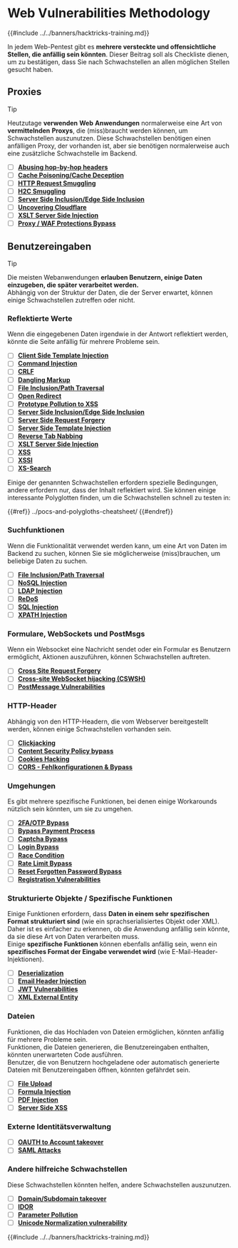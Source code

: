# Web Vulnerabilities Methodology

{{#include ../../banners/hacktricks-training.md}}

In jedem Web-Pentest gibt es **mehrere versteckte und offensichtliche Stellen, die anfällig sein könnten**. Dieser Beitrag soll als Checkliste dienen, um zu bestätigen, dass Sie nach Schwachstellen an allen möglichen Stellen gesucht haben.

## Proxies

> [!TIP]
> Heutzutage **verwenden** **Web** **Anwendungen** normalerweise eine Art von **vermittelnden** **Proxys**, die (miss)braucht werden können, um Schwachstellen auszunutzen. Diese Schwachstellen benötigen einen anfälligen Proxy, der vorhanden ist, aber sie benötigen normalerweise auch eine zusätzliche Schwachstelle im Backend.

- [ ] [**Abusing hop-by-hop headers**](../abusing-hop-by-hop-headers.md)
- [ ] [**Cache Poisoning/Cache Deception**](../cache-deception.md)
- [ ] [**HTTP Request Smuggling**](../http-request-smuggling/index.html)
- [ ] [**H2C Smuggling**](../h2c-smuggling.md)
- [ ] [**Server Side Inclusion/Edge Side Inclusion**](../server-side-inclusion-edge-side-inclusion-injection.md)
- [ ] [**Uncovering Cloudflare**](../../network-services-pentesting/pentesting-web/uncovering-cloudflare.md)
- [ ] [**XSLT Server Side Injection**](../xslt-server-side-injection-extensible-stylesheet-language-transformations.md)
- [ ] [**Proxy / WAF Protections Bypass**](../proxy-waf-protections-bypass.md)

## **Benutzereingaben**

> [!TIP]
> Die meisten Webanwendungen **erlauben Benutzern, einige Daten einzugeben, die später verarbeitet werden.**\
> Abhängig von der Struktur der Daten, die der Server erwartet, können einige Schwachstellen zutreffen oder nicht.

### **Reflektierte Werte**

Wenn die eingegebenen Daten irgendwie in der Antwort reflektiert werden, könnte die Seite anfällig für mehrere Probleme sein.

- [ ] [**Client Side Template Injection**](../client-side-template-injection-csti.md)
- [ ] [**Command Injection**](../command-injection.md)
- [ ] [**CRLF**](../crlf-0d-0a.md)
- [ ] [**Dangling Markup**](../dangling-markup-html-scriptless-injection/index.html)
- [ ] [**File Inclusion/Path Traversal**](../file-inclusion/index.html)
- [ ] [**Open Redirect**](../open-redirect.md)
- [ ] [**Prototype Pollution to XSS**](../deserialization/nodejs-proto-prototype-pollution/index.html#client-side-prototype-pollution-to-xss)
- [ ] [**Server Side Inclusion/Edge Side Inclusion**](../server-side-inclusion-edge-side-inclusion-injection.md)
- [ ] [**Server Side Request Forgery**](../ssrf-server-side-request-forgery/index.html)
- [ ] [**Server Side Template Injection**](../ssti-server-side-template-injection/index.html)
- [ ] [**Reverse Tab Nabbing**](../reverse-tab-nabbing.md)
- [ ] [**XSLT Server Side Injection**](../xslt-server-side-injection-extensible-stylesheet-language-transformations.md)
- [ ] [**XSS**](../xss-cross-site-scripting/index.html)
- [ ] [**XSSI**](../xssi-cross-site-script-inclusion.md)
- [ ] [**XS-Search**](../xs-search.md)

Einige der genannten Schwachstellen erfordern spezielle Bedingungen, andere erfordern nur, dass der Inhalt reflektiert wird. Sie können einige interessante Polyglotten finden, um die Schwachstellen schnell zu testen in:

{{#ref}}
../pocs-and-polygloths-cheatsheet/
{{#endref}}

### **Suchfunktionen**

Wenn die Funktionalität verwendet werden kann, um eine Art von Daten im Backend zu suchen, können Sie sie möglicherweise (miss)brauchen, um beliebige Daten zu suchen.

- [ ] [**File Inclusion/Path Traversal**](../file-inclusion/index.html)
- [ ] [**NoSQL Injection**](../nosql-injection.md)
- [ ] [**LDAP Injection**](../ldap-injection.md)
- [ ] [**ReDoS**](../regular-expression-denial-of-service-redos.md)
- [ ] [**SQL Injection**](../sql-injection/index.html)
- [ ] [**XPATH Injection**](../xpath-injection.md)

### **Formulare, WebSockets und PostMsgs**

Wenn ein Websocket eine Nachricht sendet oder ein Formular es Benutzern ermöglicht, Aktionen auszuführen, können Schwachstellen auftreten.

- [ ] [**Cross Site Request Forgery**](../csrf-cross-site-request-forgery.md)
- [ ] [**Cross-site WebSocket hijacking (CSWSH)**](../websocket-attacks.md)
- [ ] [**PostMessage Vulnerabilities**](../postmessage-vulnerabilities/index.html)

### **HTTP-Header**

Abhängig von den HTTP-Headern, die vom Webserver bereitgestellt werden, können einige Schwachstellen vorhanden sein.

- [ ] [**Clickjacking**](../clickjacking.md)
- [ ] [**Content Security Policy bypass**](../content-security-policy-csp-bypass/index.html)
- [ ] [**Cookies Hacking**](../hacking-with-cookies/index.html)
- [ ] [**CORS - Fehlkonfigurationen & Bypass**](../cors-bypass.md)

### **Umgehungen**

Es gibt mehrere spezifische Funktionen, bei denen einige Workarounds nützlich sein könnten, um sie zu umgehen.

- [ ] [**2FA/OTP Bypass**](../2fa-bypass.md)
- [ ] [**Bypass Payment Process**](../bypass-payment-process.md)
- [ ] [**Captcha Bypass**](../captcha-bypass.md)
- [ ] [**Login Bypass**](../login-bypass/index.html)
- [ ] [**Race Condition**](../race-condition.md)
- [ ] [**Rate Limit Bypass**](../rate-limit-bypass.md)
- [ ] [**Reset Forgotten Password Bypass**](../reset-password.md)
- [ ] [**Registration Vulnerabilities**](../registration-vulnerabilities.md)

### **Strukturierte Objekte / Spezifische Funktionen**

Einige Funktionen erfordern, dass **Daten in einem sehr spezifischen Format strukturiert sind** (wie ein sprachserialisiertes Objekt oder XML). Daher ist es einfacher zu erkennen, ob die Anwendung anfällig sein könnte, da sie diese Art von Daten verarbeiten muss.\
Einige **spezifische Funktionen** können ebenfalls anfällig sein, wenn ein **spezifisches Format der Eingabe verwendet wird** (wie E-Mail-Header-Injektionen).

- [ ] [**Deserialization**](../deserialization/index.html)
- [ ] [**Email Header Injection**](../email-injections.md)
- [ ] [**JWT Vulnerabilities**](../hacking-jwt-json-web-tokens.md)
- [ ] [**XML External Entity**](../xxe-xee-xml-external-entity.md)

### Dateien

Funktionen, die das Hochladen von Dateien ermöglichen, könnten anfällig für mehrere Probleme sein.\
Funktionen, die Dateien generieren, die Benutzereingaben enthalten, könnten unerwarteten Code ausführen.\
Benutzer, die von Benutzern hochgeladene oder automatisch generierte Dateien mit Benutzereingaben öffnen, könnten gefährdet sein.

- [ ] [**File Upload**](../file-upload/index.html)
- [ ] [**Formula Injection**](../formula-csv-doc-latex-ghostscript-injection.md)
- [ ] [**PDF Injection**](../xss-cross-site-scripting/pdf-injection.md)
- [ ] [**Server Side XSS**](../xss-cross-site-scripting/server-side-xss-dynamic-pdf.md)

### **Externe Identitätsverwaltung**

- [ ] [**OAUTH to Account takeover**](../oauth-to-account-takeover.md)
- [ ] [**SAML Attacks**](../saml-attacks/index.html)

### **Andere hilfreiche Schwachstellen**

Diese Schwachstellen könnten helfen, andere Schwachstellen auszunutzen.

- [ ] [**Domain/Subdomain takeover**](../domain-subdomain-takeover.md)
- [ ] [**IDOR**](../idor.md)
- [ ] [**Parameter Pollution**](../parameter-pollution.md)
- [ ] [**Unicode Normalization vulnerability**](../unicode-injection/index.html)

{{#include ../../banners/hacktricks-training.md}}
